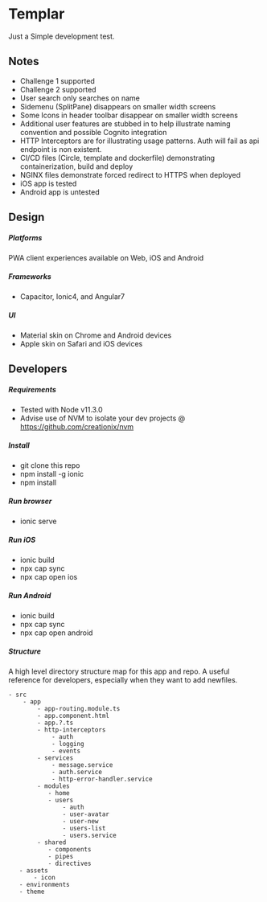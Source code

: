 # Templar
Just a Simple development test.

## Notes
- Challenge 1 supported
- Challenge 2 supported
- User search only searches on name
- Sidemenu (SplitPane) disappears on smaller width screens
- Some Icons in header toolbar disappear on smaller width screens
- Additional user features are stubbed in to help illustrate naming convention and possible Cognito integration
- HTTP Interceptors are for illustrating usage patterns.  Auth will fail as api endpoint is non existent.
- CI/CD files (Circle, template and dockerfile) demonstrating containerization, build and deploy
- NGINX files demonstrate forced redirect to HTTPS when deployed
- iOS app is tested
- Android app is untested

## Design
##### Platforms
PWA client experiences available on Web, iOS and Android
##### Frameworks
- Capacitor, Ionic4, and Angular7
##### UI
- Material skin on Chrome and Android devices
- Apple skin on Safari and iOS devices

## Developers
##### Requirements
- Tested with Node v11.3.0
- Advise use of NVM to isolate your dev projects @ https://github.com/creationix/nvm
##### Install
- git clone this repo
- npm install -g ionic
- npm install
##### Run browser
- ionic serve
##### Run iOS
- ionic build
- npx cap sync
- npx cap open ios
##### Run Android
- ionic build
- npx cap sync
- npx cap open android
##### Structure
A high level directory structure map for this app and repo.  A useful reference for developers, especially when they want to add newfiles.
```
- src
    - app
        - app-routing.module.ts
        - app.component.html
        - app.?.ts
        - http-interceptors
            - auth
            - logging
            - events
        - services
            - message.service
            - auth.service
            - http-error-handler.service
        - modules
           - home
           - users
               - auth
               - user-avatar
               - user-new
               - users-list
               - users.service
        - shared
           - components
           - pipes
           - directives
   - assets
       - icon
   - environments
   - theme
```
